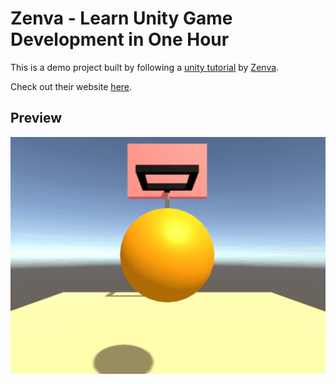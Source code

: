 
# Zenva - Learn Unity Game Development in One Hour

This is a demo project built by following a [unity tutorial](https://www.youtube.com/watch?v=yCBhbwqo4yI) by [Zenva](https://www.youtube.com/channel/UCDJVbKWW-ThFTraRklmF1IQ). 

Check out their website [here](https://academy.zenva.com/).

## Preview

![Preview](Preview.gif)